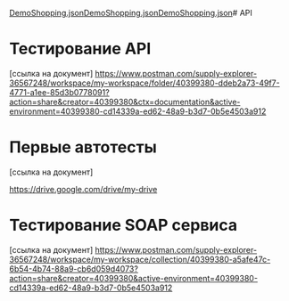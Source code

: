 [DemoShopping.json](https://github.com/user-attachments/files/20837501/DemoShopping.json)[DemoShopping.json](https://github.com/user-attachments/files/20837452/DemoShopping.json)[DemoShopping.json](https://github.com/user-attachments/files/20837442/DemoShopping.json)# API

# Тестирование API
[ссылка на документ]
https://www.postman.com/supply-explorer-36567248/workspace/my-workspace/folder/40399380-ddeb2a73-49f7-4771-a1ee-85d3b0778091?action=share&creator=40399380&ctx=documentation&active-environment=40399380-cd14339a-ed62-48a9-b3d7-0b5e4503a912

# Первые автотесты
[ссылка на документ]

https://drive.google.com/drive/my-drive

# Тестирование SOAP сервиса
[ссылка на документ]
https://www.postman.com/supply-explorer-36567248/workspace/my-workspace/collection/40399380-a5afe47c-6b54-4b74-88a9-cb6d059d4073?action=share&creator=40399380&active-environment=40399380-cd14339a-ed62-48a9-b3d7-0b5e4503a912
